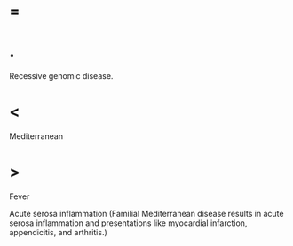 # =

# .

Recessive genomic disease.

# <

Mediterranean

# >

Fever

Acute serosa inflammation (Familial Mediterranean disease results in acute serosa inflammation and presentations like myocardial infarction, appendicitis, and arthritis.)
